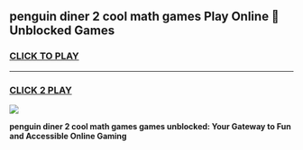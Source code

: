 
## penguin diner 2 cool math games Play Online 👋 Unblocked Games
<h3>
<a href="https://news.freeplayer.one?title=penguin_diner_2_cool_math_games&ref=17CMG">CLICK TO PLAY</a></h3>
<hr>

<h3>
<a href="https://news.freeplayer.one?title=penguin_diner_2_cool_math_games&ref=17CMG">CLICK 2 PLAY</a>
  
</h3>

<a href="https://news.freeplayer.one?title=penguin_diner_2_cool_math_games&ref=17CMG/"><img src="https://clearcache.store/games.png"></a>


**penguin diner 2 cool math games games unblocked: Your Gateway to Fun and Accessible Online Gaming**
